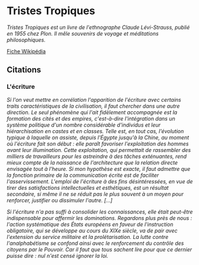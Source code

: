 # Tristes Tropiques

_Tristes Tropiques est un livre de l'ethnographe Claude Lévi-Strauss, publié en 1955 chez Plon. Il mêle souvenirs de voyage et méditations philosophiques._

[Fiche Wikipédia](https://fr.wikipedia.org/wiki/Tristes_Tropiques)

## Citations

### L'écriture

_Si l'on veut mettre en corrélation l'apparition de l'écriture avec certains traits caractéristiques de la civilisation, il faut chercher dans une autre direction. Le seul phénomène qui l'ait fidèlement accompagnée est la formation des cités et des empires, c'est-à-dire l'intégration dans un système politique d'un nombre considérable d'individus et leur hiérarchisation en castes et en classes. Telle est, en tout cas, l'évolution typique à laquelle on assiste, depuis l'Égypte jusqu'à la Chine, au moment où l'écriture fait son début : elle paraît favoriser l'exploitation des hommes avant leur illumination. Cette exploitation, qui permettait de rassembler des milliers de travailleurs pour les astreindre à des tâches exténuantes, rend mieux compte de la naissance de l'architecture que la relation directe envisagée tout à l'heure. Si mon hypothèse est exacte, il faut admettre que la fonction primaire de la communication écrite est de faciliter l'asservissement. L'emploi de l'écriture à des fins désintéressées, en vue de tirer des satisfactions intellectuelles et esthétiques, est un résultat secondaire, si même il ne se réduit pas le plus souvent à un moyen pour renforcer, justifier ou dissimuler l'autre. […]_

_Si l'écriture n'a pas suffi à consolider les connaissances, elle était peut-être indispensable pour affermir les dominations. Regardons plus près de nous : l'action systématique des États européens en faveur de l'instruction obligatoire, qui se développe au cours du XIXe siècle, va de pair avec l'extension du service militaire et la prolétarisation. La lutte contre l'analphabétisme se confond ainsi avec le renforcement du contrôle des citoyens par le Pouvoir. Car il faut que tous sachent lire pour que ce dernier puisse dire : nul n'est censé ignorer la loi._
